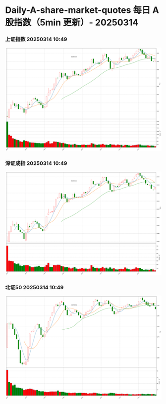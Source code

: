 
# Daily-A-share-market-quotes 每日 A 股指数（5min 更新）- 20250314

### 上证指数 20250314 10:49
![](./fig/2025/3/20250314-sh000001.png)

### 深证成指 20250314 10:49
![](./fig/2025/3/20250314-sz399001.png)

### 北证50 20250314 10:49
![](./fig/2025/3/20250314-bj899050.png)
